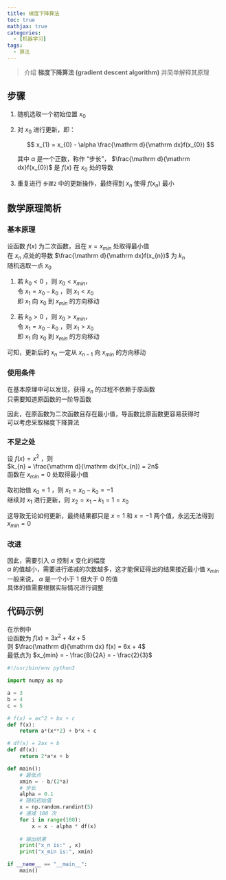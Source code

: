 ```yaml
---
title: 梯度下降算法
toc: true
mathjax: true
categories:
  - [机器学习]
tags:
  - 算法
---
```



> 介绍 **梯度下降算法 (gradient descent algorithm)** 并简单解释其原理

## 步骤

1. 随机选取一个初始位置 $x_{0}$  
2. 对 $x_{0}$ 进行更新，即：

   $$
       x_{1} = x_{0} - \alpha \frac{\mathrm d}{\mathrm dx}f(x_{0})
   $$

   其中 $\alpha$ 是一个正数，称作 “步长”，
   $\frac{\mathrm d}{\mathrm dx}f(x_{0})$ 是 $f(x)$ 在 $x_{0}$ 处的导数
3. 重复进行 `步骤2` 中的更新操作，最终得到 $x_{n}$ 使得 $f(x_{n})$ 最小

## 数学原理简析

### 基本原理

设函数 $f(x)$ 为二次函数，且在 $x = x_{min}$ 处取得最小值  
在 $x_{n}$ 点处的导数 $\frac{\mathrm d}{\mathrm dx}f(x_{n})$ 为 $k_{n}$  
随机选取一点 $x_{0}$  
1. 若 $k_{0} < 0$ ，则 $x_{0} < x_{min}$，  
   令 $x_{1} = x_{0} - k_{0}$ ，则 $x_{1} < x_{0}$  
   即 $x_{1}$ 向 $x_{0}$ 到 $x_{min}$ 的方向移动 

2. 若 $k_{0} > 0$ ，则 $x_{0} > x_{min}$，  
   令 $x_{1} = x_{0} - k_{0}$ ，则 $x_{1} > x_{0}$  
   即 $x_{1}$ 向 $x_{0}$ 到 $x_{min}$ 的方向移动

可知，更新后的 $x_{n}$ 一定从 $x_{n - 1}$ 向 $x_{min}$ 的方向移动

### 使用条件

在基本原理中可以发现，获得 $x_{n}$ 的过程不依赖于原函数  
只需要知道原函数的一阶导函数  

因此，在原函数为二次函数且存在最小值，导函数比原函数更容易获得时  
可以考虑采取梯度下降算法

### 不足之处

设 $f(x) = x^{2}$ ，则  
$k_{n} = \frac{\mathrm d}{\mathrm dx}f(x_{n}) = 2n$  
函数在 $x_{min} = 0$ 处取得最小值

取初始值 $x_{0} = 1$ ，则 $x_{1} = x_{0} - k_{0} = -1$  
继续对 $x_{1}$ 进行更新，则 $x_{2} = x_{1} - k_{1} = 1 = x_{0}$  

这导致无论如何更新，最终结果都只是 $x = 1$ 和 $x = -1$ 两个值，永远无法得到 $x_{min} = 0$

### 改进

因此，需要引入 $\alpha$ 控制 $x$ 变化的幅度  
$\alpha$ 的值越小，需要进行递减的次数越多，这才能保证得出的结果接近最小值 $x_{min}$  
一般来说， $\alpha$ 是一个小于 1 但大于 0 的值  
具体的值需要根据实际情况进行调整

## 代码示例

在示例中  
设函数为 $f(x) = 3x^{2} + 4x + 5$  
则 $\frac{\mathrm d}{\mathrm dx} f(x) = 6x + 4$  
最低点为 $x_{min} = - \frac{B}{2A} = - \frac{2}{3}$

```python
#!/usr/bin/env python3

import numpy as np

a = 3
b = 4
c = 5

# f(x) = ax^2 + bx + c
def f(x):
    return a*(x**2) + b*x + c

# df(x) = 2ax + b
def df(x):
    return 2*a*x + b

def main():
    # 最低点
    xmin = - b/(2*a)
    # 步长
    alpha = 0.1
    # 随机初始值
    x = np.random.randint(5)
    # 递减 100 次
    for i in range(100):
        x = x - alpha * df(x)
    
    # 输出结果
    print("x_n is:" , x)
    print("x_min is:", xmin)

if __name__ == "__main__":
    main()
```
